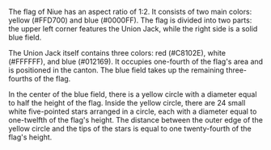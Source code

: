 The flag of Niue has an aspect ratio of 1:2. It consists of two main colors: yellow (#FFD700) and blue (#0000FF). The flag is divided into two parts: the upper left corner features the Union Jack, while the right side is a solid blue field.

The Union Jack itself contains three colors: red (#C8102E), white (#FFFFFF), and blue (#012169). It occupies one-fourth of the flag's area and is positioned in the canton. The blue field takes up the remaining three-fourths of the flag.

In the center of the blue field, there is a yellow circle with a diameter equal to half the height of the flag. Inside the yellow circle, there are 24 small white five-pointed stars arranged in a circle, each with a diameter equal to one-twelfth of the flag's height. The distance between the outer edge of the yellow circle and the tips of the stars is equal to one twenty-fourth of the flag's height.